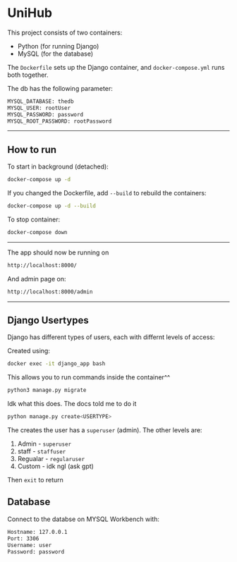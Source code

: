 # UniHub

This project consists of two containers:

* Python (for running Django)
* MySQL (for the database)

The `Dockerfile` sets up the Django container, and `docker-compose.yml` runs both together.

The db has the following parameter:
```bash
MYSQL_DATABASE: thedb
MYSQL_USER: rootUser
MYSQL_PASSWORD: password
MYSQL_ROOT_PASSWORD: rootPassword
```
---

## How to run
To start in background (detached):
```bash
docker-compose up -d 
```
If you changed the Dockerfile, add `--build` to rebuild the containers:
```bash
docker-compose up -d --build
```

To stop container:
```bash
docker-compose down 
```

---
The app should now be running on 

```bash
http://localhost:8000/
```

And admin page on:
```bash
http://localhost:8000/admin
```

---
## Django Usertypes

Django has different types of users, each with differnt levels of access:

Created using:

```bash
docker exec -it django_app bash
```
This allows you to run commands inside the container^^
```bash
python3 manage.py migrate
```
Idk what this does. The docs told me to do it

```bash
python manage.py create<USERTYPE>
```
The creates the user has a `superuser` (admin).
The other levels are:
1. Admin - `superuser`
2. staff - `staffuser`
3. Regualar - `regularuser`
4. Custom - idk ngl (ask gpt)

Then `exit` to return 

## Database

Connect to the databse on MYSQL Workbench with:

```bash
Hostname: 127.0.0.1
Port: 3306
Username: user
Password: password
```
